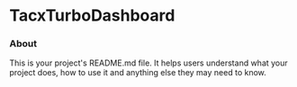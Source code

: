 TacxTurboDashboard
==================

### About

This is your project's README.md file. It helps users understand what your
project does, how to use it and anything else they may need to know.